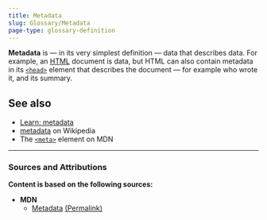 ```yaml
---
title: Metadata
slug: Glossary/Metadata
page-type: glossary-definition
---
```


**Metadata** is — in its very simplest definition — data that describes data. For example, an [HTML](https://developer.mozilla.org/en-US/docs/Glossary/HTML) document is data, but HTML can also contain metadata in its [`<head>`](https://developer.mozilla.org/en-US/docs/Web/HTML/Element/head) element that describes the document — for example who wrote it, and its summary.

## See also

- [Learn: metadata](https://developer.mozilla.org/en-US/docs/Learn/HTML/Introduction_to_HTML/The_head_metadata_in_HTML#metadata_the_meta_element)
- [metadata](https://en.wikipedia.org/wiki/Metadata) on Wikipedia
- The [`<meta>`](https://developer.mozilla.org/en-US/docs/Web/HTML/Element/meta) element on MDN

---

### Sources and Attributions

**Content is based on the following sources:**

- **MDN**
  - [Metadata](https://developer.mozilla.org/en-US/docs/Glossary/Metadata) [(Permalink)](https://github.com/mdn/content/blob/940b38ca51895641529ea1c72842f1a2d6fe987a/files/en-us/glossary/metadata/index.md)